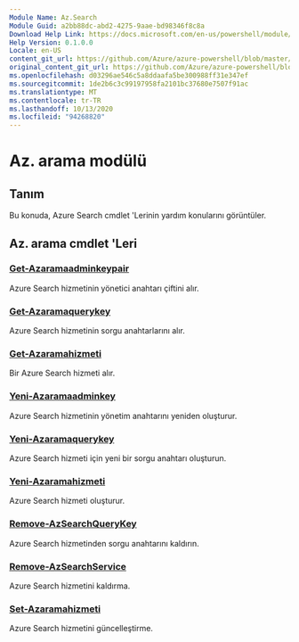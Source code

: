 ```yaml
---
Module Name: Az.Search
Module Guid: a2bb88dc-abd2-4275-9aae-bd98346f8c8a
Download Help Link: https://docs.microsoft.com/en-us/powershell/module/az.search
Help Version: 0.1.0.0
Locale: en-US
content_git_url: https://github.com/Azure/azure-powershell/blob/master/src/Search/Search/help/Az.Search.md
original_content_git_url: https://github.com/Azure/azure-powershell/blob/master/src/Search/Search/help/Az.Search.md
ms.openlocfilehash: d03296ae546c5a8ddaafa5be300988ff31e347ef
ms.sourcegitcommit: 1de2b6c3c99197958fa2101bc37680e7507f91ac
ms.translationtype: MT
ms.contentlocale: tr-TR
ms.lasthandoff: 10/13/2020
ms.locfileid: "94268820"
---
```

# Az. arama modülü
## Tanım
Bu konuda, Azure Search cmdlet 'Lerinin yardım konularını görüntüler.

## Az. arama cmdlet 'Leri
### [Get-Azaramaadminkeypair](Get-AzSearchAdminKeyPair.md)
Azure Search hizmetinin yönetici anahtarı çiftini alır.

### [Get-Azaramaquerykey](Get-AzSearchQueryKey.md)
Azure Search hizmetinin sorgu anahtarlarını alır.

### [Get-Azaramahizmeti](Get-AzSearchService.md)
Bir Azure Search hizmeti alır.

### [Yeni-Azaramaadminkey](New-AzSearchAdminKey.md)
Azure Search hizmetinin yönetim anahtarını yeniden oluşturur.

### [Yeni-Azaramaquerykey](New-AzSearchQueryKey.md)
Azure Search hizmeti için yeni bir sorgu anahtarı oluşturun.

### [Yeni-Azaramahizmeti](New-AzSearchService.md)
Azure Search hizmeti oluşturur.

### [Remove-AzSearchQueryKey](Remove-AzSearchQueryKey.md)
Azure Search hizmetinden sorgu anahtarını kaldırın.

### [Remove-AzSearchService](Remove-AzSearchService.md)
Azure Search hizmetini kaldırma.

### [Set-Azaramahizmeti](Set-AzSearchService.md)
Azure Search hizmetini güncelleştirme.

